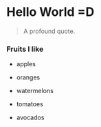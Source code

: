 # Hello World =D

> A profound quote.

### Fruits I like

- apples
- oranges
- watermelons
- tomatoes
- avocados
